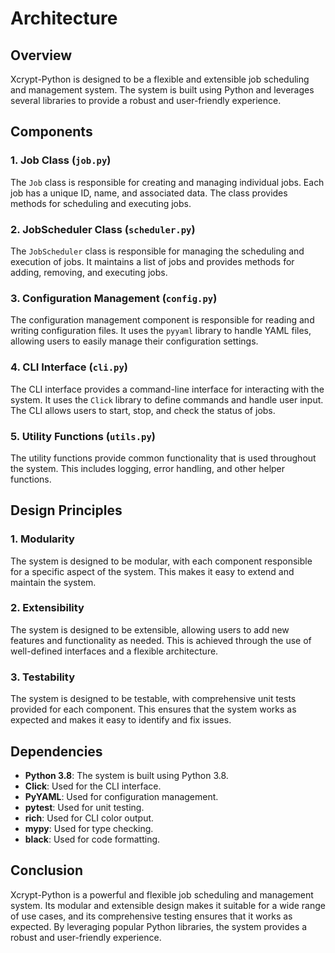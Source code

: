 # Architecture

## Overview

Xcrypt-Python is designed to be a flexible and extensible job scheduling and management system. The system is built using Python and leverages several libraries to provide a robust and user-friendly experience.

## Components

### 1. **Job Class (`job.py`)**
The `Job` class is responsible for creating and managing individual jobs. Each job has a unique ID, name, and associated data. The class provides methods for scheduling and executing jobs.

### 2. **JobScheduler Class (`scheduler.py`)**
The `JobScheduler` class is responsible for managing the scheduling and execution of jobs. It maintains a list of jobs and provides methods for adding, removing, and executing jobs.

### 3. **Configuration Management (`config.py`)**
The configuration management component is responsible for reading and writing configuration files. It uses the `pyyaml` library to handle YAML files, allowing users to easily manage their configuration settings.

### 4. **CLI Interface (`cli.py`)**
The CLI interface provides a command-line interface for interacting with the system. It uses the `Click` library to define commands and handle user input. The CLI allows users to start, stop, and check the status of jobs.

### 5. **Utility Functions (`utils.py`)**
The utility functions provide common functionality that is used throughout the system. This includes logging, error handling, and other helper functions.

## Design Principles

### 1. **Modularity**
The system is designed to be modular, with each component responsible for a specific aspect of the system. This makes it easy to extend and maintain the system.

### 2. **Extensibility**
The system is designed to be extensible, allowing users to add new features and functionality as needed. This is achieved through the use of well-defined interfaces and a flexible architecture.

### 3. **Testability**
The system is designed to be testable, with comprehensive unit tests provided for each component. This ensures that the system works as expected and makes it easy to identify and fix issues.

## Dependencies

- **Python 3.8**: The system is built using Python 3.8.
- **Click**: Used for the CLI interface.
- **PyYAML**: Used for configuration management.
- **pytest**: Used for unit testing.
- **rich**: Used for CLI color output.
- **mypy**: Used for type checking.
- **black**: Used for code formatting.

## Conclusion

Xcrypt-Python is a powerful and flexible job scheduling and management system. Its modular and extensible design makes it suitable for a wide range of use cases, and its comprehensive testing ensures that it works as expected. By leveraging popular Python libraries, the system provides a robust and user-friendly experience.
